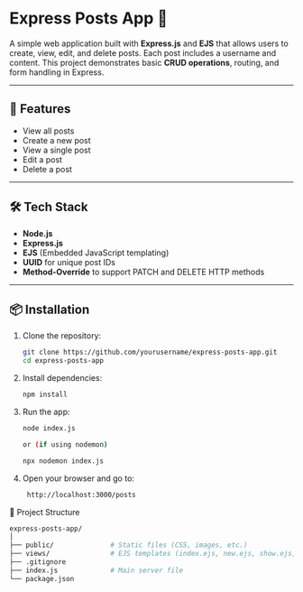 # Express Posts App 📝

A simple web application built with **Express.js** and **EJS** that allows users to create, view, edit, and delete posts. Each post includes a username and content. This project demonstrates basic **CRUD operations**, routing, and form handling in Express.

---

## 🚀 Features

- View all posts
- Create a new post
- View a single post
- Edit a post
- Delete a post

---

## 🛠️ Tech Stack

- **Node.js**
- **Express.js**
- **EJS** (Embedded JavaScript templating)
- **UUID** for unique post IDs
- **Method-Override** to support PATCH and DELETE HTTP methods

---

## 📦 Installation

1. Clone the repository:
   ```bash
   git clone https://github.com/yourusername/express-posts-app.git
   cd express-posts-app
2. Install dependencies:
   ```bash
   npm install

3. Run the app:
   ```bash
   node index.js

   or (if using nodemon)

   npx nodemon index.js

4. Open your browser and go to:
   ```bash
    http://localhost:3000/posts

📁 Project Structure
 ```bash
express-posts-app/
│
├── public/              # Static files (CSS, images, etc.)
├── views/               # EJS templates (index.ejs, new.ejs, show.ejs, edit.ejs)
├── .gitignore
├── index.js             # Main server file
└── package.json
